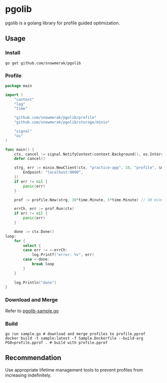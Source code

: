 # pgolib

pgolib is a golang library for profile guided optimization.

## Usage

### Install

```shell
go get github.com/snowmerak/pgolib
```

### Profile

```go
package main

import (
	"context"
	"log"
	"time"

	"github.com/snowmerak/pgolib/profile"
	"github.com/snowmerak/pgolib/storage/minio"

	"signal"
	"os"
)

func main() {
	ctx, cancel := signal.NotifyContext(context.Background(), os.Interrupt)
	defer cancel()

	strg, err := minio.NewClient(ctx, "practice-app", 10, "profile", &minio.Config{
		Endpoint: "localhost:9000",
	})
	if err != nil {
		panic(err)
	}

	prof := profile.New(strg, 30*time.Minute, 5*time.Minute) // 30 minutes for delay, 5 minutes for collect interval

	errCh, err := prof.Run(ctx)
	if err != nil {
		panic(err)
	}

	done := ctx.Done()
loop:
	for {
		select {
		case err := <-errCh:
			log.Printf("error: %v", err)
		case <-done:
			break loop
		}
	}
	
	log.Println("done")
}
```

### Download and Merge

Refer to [pgolib-sample.go](./sample.go)

### Build

```shell
go run sample.go # download and merge profiles to profile.pprof
docker build -t sample:latest -f Sample.Dockerfile --build-arg PGO=profile.pprof . # build with profile.pprof
```

## Recommendation

Use appropriate lifetime management tools to prevent profiles from increasing indefinitely.
